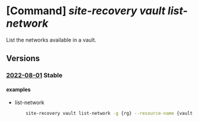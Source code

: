 # [Command] _site-recovery vault list-network_

List the networks available in a vault.

## Versions

### [2022-08-01](/Resources/mgmt-plane/L3N1YnNjcmlwdGlvbnMve30vcmVzb3VyY2Vncm91cHMve30vcHJvdmlkZXJzL21pY3Jvc29mdC5yZWNvdmVyeXNlcnZpY2VzL3ZhdWx0cy97fS9yZXBsaWNhdGlvbm5ldHdvcmtz/2022-08-01.xml) **Stable**

<!-- mgmt-plane /subscriptions/{}/resourcegroups/{}/providers/microsoft.recoveryservices/vaults/{}/replicationnetworks 2022-08-01 -->

#### examples

- list-network
    ```bash
        site-recovery vault list-network -g {rg} --resource-name {vault_name}
    ```
